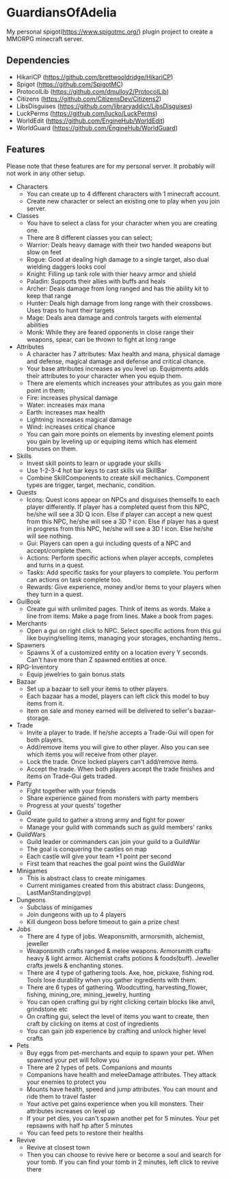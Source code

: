 # GuardiansOfAdelia

My personal spigot(https://www.spigotmc.org/) plugin project to create a MMORPG minecraft server.

## Dependencies
* HikariCP (https://github.com/brettwooldridge/HikariCP)
* Spigot (https://github.com/SpigotMC)
* ProtocolLib (https://github.com/dmulloy2/ProtocolLib)
* Citizens (https://github.com/CitizensDev/Citizens2)
* LibsDisguises (https://github.com/libraryaddict/LibsDisguises)
* LuckPerms (https://github.com/lucko/LuckPerms)
* WorldEdit (https://github.com/EngineHub/WorldEdit)
* WorldGuard (https://github.com/EngineHub/WorldGuard)

## Features

Please note that these features are for my personal server. It probably will not work in any other setup.
* Characters
  * You can create up to 4 different characters with 1 minecraft account.
  * Create new character or select an existing one to play when you join server.
* Classes
  * You have to select a class for your character when you are creating one.
  * There are 8 different classes you can select;
  * Warrior: Deals heavy damage with their two handed weapons but slow on feet
  * Rogue: Good at dealing high damage to a single target, also dual wielding daggers looks cool
  * Knight: Filling up tank role with thier heavy armor and shield
  * Paladin: Supports their allies with buffs and heals
  * Archer: Deals damage from long ranged and has the ability kit to keep that range
  * Hunter: Deals high damage from long range with their crossbows. Uses traps to hunt their targets
  * Mage: Deals area damage and controls targets with elemental abilities
  * Monk: While they are feared opponents in close range their weapons, spear, can be thrown to fight at long range
* Attributes
  * A character has 7 attributes: Max health and mana, physical damage and defense, magical damage and defense and critical chance.
  * Your base attributes increases as you level up. Equipments adds their attributes to your character when you equip them.
  * There are elements which increases your attributes as you gain more point in them;
  * Fire: increases physical damage
  * Water: increases max mana
  * Earth: increases max health
  * Lightning: increases magical damage
  * Wind: increases critical chance
  * You can gain more points on elements by investing element points you gain by leveling up or equiping items which has element bonuses on them.
* Skills
  * Invest skill points to learn or upgrade your skills
  * Use 1-2-3-4 hot bar keys to cast skills via SkillBar
  * Combine SkillComponents to create skill mechanics. Component types are trigger, target, mechanic, condition.
* Quests
  * Icons: 
    Quest icons appear on NPCs and disguises themselfs to each player differently. 
    If player has a completed quest from this NPC, he/she will see a 3D Q icon.
    Else if player can accept a new quest from this NPC,  he/she will see a 3D ? icon.
    Else if player has a quest in progress from this NPC,  he/she will see a 3D ! icon.
    Else he/she will see nothing.
  * Gui: 
    Players can open a gui including quests of a NPC and accept/complete them.
  * Actions: 
    Perform specific actions when player accepts, completes and turns in a quest.
  * Tasks: 
    Add specific tasks for your players to complete. You perform can actions on task complete too.
  * Rewards: 
    Give experience, money and/or items to your players when they turn in a quest.
* GuiBook
  * Create gui with unlimited pages.
    Think of items as words. Make a line from items. Make a page from lines. Make a book from pages.
* Merchants
  * Open a gui on right click to NPC.
    Select specific actions from this gui like buying/selling items, managing your storages, enchanting items..
* Spawners
  * Spawns X of a customized entity on a location every Y seconds. Can't have more than Z spawned entities at once.
* RPG-Inventory
  * Equip jewelries to gain bonus stats
* Bazaar
  * Set up a bazaar to sell your items to other players.
  * Each bazaar has a model, players can left click this model to buy items from it.
  * Item on sale and money earned will be delivered to seller's bazaar-storage.
* Trade
  * Invite a player to trade. If he/she accepts a Trade-Gui will open for both players.
  * Add/remove items you will give to other player. Also you can see which items you will receive from other player.
  * Lock the trade. Once locked players can't add/remove items.
  * Accept the trade. When both players accept the trade finishes and items on Trade-Gui gets traded.
* Party
  * Fight together with your friends
  * Share experience gained from monsters with party members
  * Progress at your quests' together
* Guild
  * Create guild to gather a strong army and fight for power
  * Manage your guild with commands such as guild members' ranks
* GuildWars
  * Guild leader or commanders can join your guild to a GuildWar
  * The goal is conquering the castles on map
  * Each castle will give your team +1 point per second
  * First team that reaches the goal point wins the GuildWar
* Minigames
  * This is abstract class to create minigames
  * Current minigames created from this abstract class: Dungeons, LastManStanding(pvp)
* Dungeons
  * Subclass of minigames
  * Join dungeons with up to 4 players
  * Kill dungeon boss before timeout to gain a prize chest
* Jobs
  * There are 4 type of jobs. Weaponsmith, armorsmith, alchemist, jeweller
  * Weaponsmith crafts ranged & melee weapons. Armorsmith crafts heavy & light armor. Alchemist crafts potions & foods(buff). Jeweller crafts jewels & enchanting stones.
  * There are 4 type of gathering tools. Axe, hoe, pickaxe, fishing rod. Tools lose durability when you gather ingredients with them.
  * There are 6 types of gathering. Woodcutting, harvesting_flower, fishing, mining_ore, mining_jewelry, hunting
  * You can open crafting gui by right clicking certain blocks like anvil, grindstone etc
  * On crafting gui, select the level of items you want to create, then craft by clicking on items at cost of ingredients
  * You can gain job experience by crafting and unlock higher level crafts
* Pets
  * Buy eggs from pet-merchants and equip to spawn your pet. When spawned your pet will follow you
  * There are 2 types of pets. Companions and mounts
  * Companions have health and meleeDamage attributes. They attack your enemies to protect you
  * Mounts have health, speed and jump attributes. You can mount and ride them to travel faster
  * Your active pet gains experience when you kill monsters. Their attributes increases on level up
  * If your pet dies, you can't spawn another pet for 5 minutes. Your pet repsawns with half hp after 5 minutes
  * You can feed pets to restore their healths
* Revive
  * Revive at closest town
  * Then you can choose to revive here or become a soul and search for your tomb. If you can find your tomb in 2 minutes, left click to revive there

